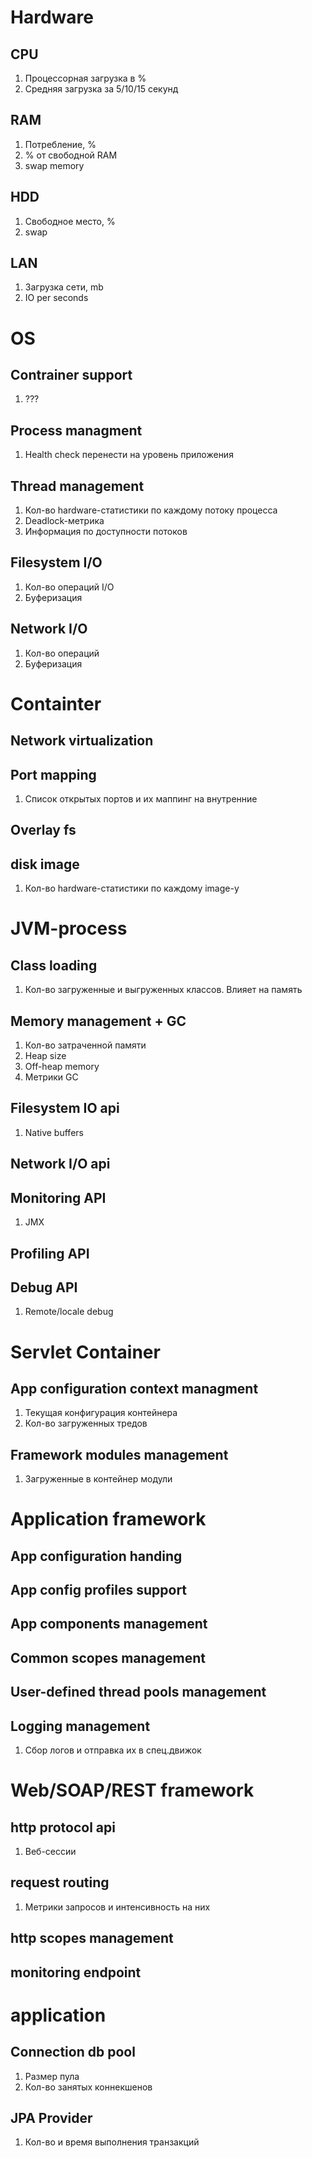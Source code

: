 # Hardware
## CPU
1. Процессорная загрузка в %
2. Средняя загрузка за 5/10/15 секунд

## RAM
1. Потребление, %
2. % от свободной RAM
3. swap memory

## HDD
1. Свободное место, %
2. swap

## LAN
1. Загрузка сети, mb
2. IO per seconds

# OS

## Contrainer support
1. ???

## Process managment

1. Health check перенести на уровень приложения

## Thread management

1. Кол-во hardware-статистики по каждому потоку процесса
2. Deadlock-метрика
3. Информация по доступности потоков

## Filesystem I/O

1. Кол-во операций I/O
2. Буферизация

## Network I/O

1. Кол-во операций
2. Буферизация

# Containter

## Network virtualization

## Port mapping
1. Список открытых портов и их маппинг на внутренние

## Overlay fs

## disk image
1.  Кол-во hardware-статистики по каждому image-у

# JVM-process
## Class loading
1. Кол-во загруженные и выгруженных классов. Влияет на память

## Memory management + GC
1. Кол-во затраченной памяти
2. Heap size
3. Off-heap memory
4. Метрики GC

## Filesystem IO api
1. Native buffers

## Network I/O api

## Monitoring API
1. JMX

## Profiling API

## Debug API
1. Remote/locale debug

# Servlet Container
## App configuration context managment
1. Текущая конфигурация контейнера
2. Кол-во загруженных тредов

## Framework modules management
1. Загруженные в контейнер модули

# Application framework
## App configuration handing
## App config profiles support
## App components management
## Common scopes management
## User-defined thread pools management
## Logging management
1.  Сбор логов и отправка их в спец.движок

# Web/SOAP/REST framework
## http protocol api
1. Веб-сессии
## request routing
1. Метрики запросов и интенсивность на них
## http scopes management
## monitoring endpoint

# application
## Connection db pool
1. Размер пула
2. Кол-во занятых коннекшенов
## JPA Provider
1. Кол-во и время выполнения транзакций
